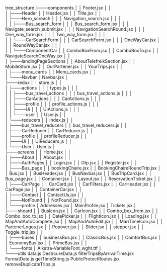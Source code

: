 tree_structure 
├───components
│   │   Footer.jsx
│   │   
│   ├───Header
│   │       Header.jsx
│   │       Title.jsx
│   │       
│   ├───Hero_screach
│   │   │   Navigation_search.jsx
│   │   │   
│   │   ├───Bus_search_form
│   │   │       Bus_search_form.jsx
│   │   │       Navigate_search_submit.jsx
│   │   │       NavigationSearchRound.jsx
│   │   │       One_way_form.jsx
│   │   │       Two_way_form.jsx
│   │   │       
│   │   └───CarSearchForm
│   │       │   CarSearchForm.jsx
│   │       │   OneWayCar.jsx
│   │       │   RoundWayCar.jsx
│   │       │   
│   │       └───ComponentCar
│   │               ComboBoxFrom.jsx
│   │               ComboBoxTo.jsx
│   │               NavigateSearchOneWay.jsx
│   │               
│   ├───landingPageSections
│   │       AboutTelefreikSection.jsx
│   │       MobileStore.jsx
│   │       OurPartener.jsx
│   │       YourTrips.jsx
│   │       
│   ├───menu_cards
│   │       Menu_cards.jsx
│   │       
│   └───Navbar
│           Navbar.jsx
│           
├───redux
│   │   store.js
│   │   
│   ├───actions
│   │   │   types.js
│   │   │   
│   │   ├───bus_travel_actions
│   │   │       bus_travel_actions.js
│   │   │       
│   │   ├───CarActions
│   │   │       CarActions.js
│   │   │       
│   │   ├───profile
│   │   │       profile_actions.js
│   │   │       
│   │   ├───Ui
│   │   │       UiActions.js
│   │   │       
│   │   └───user
│   │           User.js
│   │           
│   └───reducers
│       │   index.js
│       │   
│       ├───bus_travel_reducers
│       │       bus_travel_reducers.js
│       │       
│       ├───CarReducer
│       │       CarReducer.js
│       │       
│       ├───profile
│       │       profileReducer.js
│       │       
│       ├───Ui
│       │       UiReducers.js
│       │       
│       └───User
│               User.js
│               
├───screens
│   │   Home.jsx
│   │   
│   ├───About
│   │       About.jsx
│   │       
│   ├───AuthPages
│   │       Login.jsx
│   │       Otp.jsx
│   │       Register.jsx
│   │       
│   ├───Bus_page
│   │       bookingChaire.jsx
│   │       BookingChaireRoundTrip.jsx
│   │       Bus.jsx
│   │       BusHeader.jsx
│   │       BusNavbar.jsx
│   │       BusTripCard.jsx
│   │       Bus_page.jsx
│   │       Container.jsx
│   │       Layout.jsx
│   │       ReservationTicket.jsx
│   │       
│   ├───CarPage
│   │       CarCard.jsx
│   │       CarFilters.jsx
│   │       CarHeader.jsx
│   │       CarPage.jsx
│   │       ContainerCar.jsx
│   │       
│   ├───Contact
│   │       ContactUs.jsx
│   │       
│   ├───NotFound
│   │       NotFound.jsx
│   │       
│   └───profile
│           Addresses.jsx
│           MainProfile.jsx
│           Tickets.jsx
│           
├───sheard
│   │   BusIcon.jsx
│   │   CarIcon.jsx
│   │   Combo_box_from.jsx
│   │   Combo_box_to.jsx
│   │   DatePicker.js
│   │   FlightIcon.jsx
│   │   Loading.jsx
│   │   MapAndAutoComplete.jsx
│   │   MapAndAutoEdit.jsx
│   │   MariTimeIcon.jsx
│   │   PartenerLogos.jsx
│   │   Popover.jsx
│   │   Slider.jsx
│   │   stepper.jsx
│   │   Toggle_trip.jsx
│   │   
│   ├───buses
│   │       businessBus.jsx
│   │       ClassicBus.jsx
│   │       ComfortBus.jsx
│   │       EconomyBus.jsx
│   │       PrimeBus.jsx
│   │       
│   └───fonts
│           Alkatra-VariableFont_wght.ttf
│           
└───utils
        data.js
        DestrcureData.js
        filterTripsByArrivalTime.jsx
        FormatDate.js
        getTimeString.js
        PublicProtectRoutes.jsx
        removeDuplicateTrips.js

